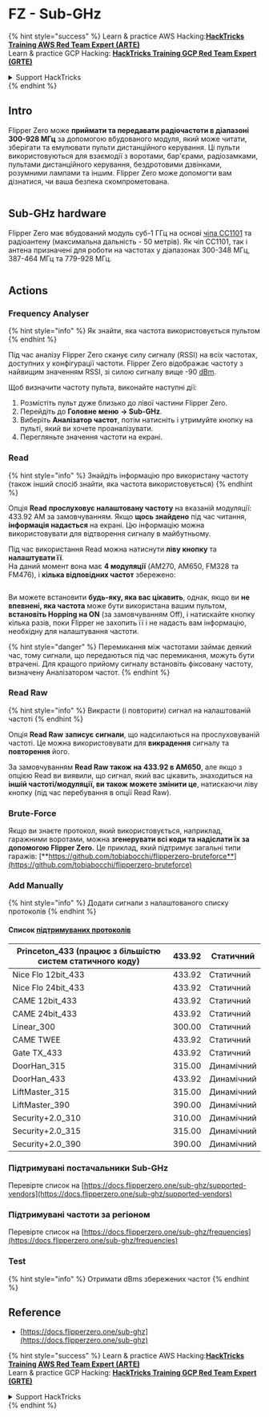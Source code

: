 # FZ - Sub-GHz

{% hint style="success" %}
Learn & practice AWS Hacking:<img src="/.gitbook/assets/arte.png" alt="" data-size="line">[**HackTricks Training AWS Red Team Expert (ARTE)**](https://training.hacktricks.xyz/courses/arte)<img src="/.gitbook/assets/arte.png" alt="" data-size="line">\
Learn & practice GCP Hacking: <img src="/.gitbook/assets/grte.png" alt="" data-size="line">[**HackTricks Training GCP Red Team Expert (GRTE)**<img src="/.gitbook/assets/grte.png" alt="" data-size="line">](https://training.hacktricks.xyz/courses/grte)

<details>

<summary>Support HackTricks</summary>

* Check the [**subscription plans**](https://github.com/sponsors/carlospolop)!
* **Join the** 💬 [**Discord group**](https://discord.gg/hRep4RUj7f) or the [**telegram group**](https://t.me/peass) or **follow** us on **Twitter** 🐦 [**@hacktricks\_live**](https://twitter.com/hacktricks\_live)**.**
* **Share hacking tricks by submitting PRs to the** [**HackTricks**](https://github.com/carlospolop/hacktricks) and [**HackTricks Cloud**](https://github.com/carlospolop/hacktricks-cloud) github repos.

</details>
{% endhint %}


## Intro <a href="#kfpn7" id="kfpn7"></a>

Flipper Zero може **приймати та передавати радіочастоти в діапазоні 300-928 МГц** за допомогою вбудованого модуля, який може читати, зберігати та емулювати пульти дистанційного керування. Ці пульти використовуються для взаємодії з воротами, бар'єрами, радіозамками, пультами дистанційного керування, бездротовими дзвінками, розумними лампами та іншим. Flipper Zero може допомогти вам дізнатися, чи ваша безпека скомпрометована.

<figure><img src="../../../.gitbook/assets/image (714).png" alt=""><figcaption></figcaption></figure>

## Sub-GHz hardware <a href="#kfpn7" id="kfpn7"></a>

Flipper Zero має вбудований модуль суб-1 ГГц на основі [﻿](https://www.st.com/en/nfc/st25r3916.html#overview)﻿[чіпа CC1101](https://www.ti.com/lit/ds/symlink/cc1101.pdf) та радіоантену (максимальна дальність - 50 метрів). Як чіп CC1101, так і антена призначені для роботи на частотах у діапазонах 300-348 МГц, 387-464 МГц та 779-928 МГц.

<figure><img src="../../../.gitbook/assets/image (923).png" alt=""><figcaption></figcaption></figure>

## Actions

### Frequency Analyser

{% hint style="info" %}
Як знайти, яка частота використовується пультом
{% endhint %}

Під час аналізу Flipper Zero сканує силу сигналу (RSSI) на всіх частотах, доступних у конфігурації частоти. Flipper Zero відображає частоту з найвищим значенням RSSI, зі силою сигналу вище -90 [dBm](https://en.wikipedia.org/wiki/DBm).

Щоб визначити частоту пульта, виконайте наступні дії:

1. Розмістіть пульт дуже близько до лівої частини Flipper Zero.
2. Перейдіть до **Головне меню** **→ Sub-GHz**.
3. Виберіть **Аналізатор частот**, потім натисніть і утримуйте кнопку на пульті, який ви хочете проаналізувати.
4. Перегляньте значення частоти на екрані.

### Read

{% hint style="info" %}
Знайдіть інформацію про використану частоту (також інший спосіб знайти, яка частота використовується)
{% endhint %}

Опція **Read** **прослуховує налаштовану частоту** на вказаній модуляції: 433.92 AM за замовчуванням. Якщо **щось знайдено** під час читання, **інформація надається** на екрані. Цю інформацію можна використовувати для відтворення сигналу в майбутньому.

Під час використання Read можна натиснути **ліву кнопку** та **налаштувати її**.\
На даний момент вона має **4 модуляції** (AM270, AM650, FM328 та FM476), і **кілька відповідних частот** збережено:

<figure><img src="../../../.gitbook/assets/image (947).png" alt=""><figcaption></figcaption></figure>

Ви можете встановити **будь-яку, яка вас цікавить**, однак, якщо ви **не впевнені, яка частота** може бути використана вашим пультом, **встановіть Hopping на ON** (за замовчуванням Off), і натискайте кнопку кілька разів, поки Flipper не захопить її і не надасть вам інформацію, необхідну для налаштування частоти.

{% hint style="danger" %}
Перемикання між частотами займає деякий час, тому сигнали, що передаються під час перемикання, можуть бути втрачені. Для кращого прийому сигналу встановіть фіксовану частоту, визначену Аналізатором частот.
{% endhint %}

### **Read Raw**

{% hint style="info" %}
Викрасти (і повторити) сигнал на налаштованій частоті
{% endhint %}

Опція **Read Raw** **записує сигнали**, що надсилаються на прослуховуваній частоті. Це можна використовувати для **викрадення** сигналу та **повторення** його.

За замовчуванням **Read Raw також на 433.92 в AM650**, але якщо з опцією Read ви виявили, що сигнал, який вас цікавить, знаходиться на **іншій частоті/модуляції, ви також можете змінити це**, натискаючи ліву кнопку (під час перебування в опції Read Raw).

### Brute-Force

Якщо ви знаєте протокол, який використовується, наприклад, гаражними воротами, можна **згенерувати всі коди та надіслати їх за допомогою Flipper Zero.** Це приклад, який підтримує загальні типи гаражів: [**https://github.com/tobiabocchi/flipperzero-bruteforce**](https://github.com/tobiabocchi/flipperzero-bruteforce)

### Add Manually

{% hint style="info" %}
Додати сигнали з налаштованого списку протоколів
{% endhint %}

#### Список [підтримуваних протоколів](https://docs.flipperzero.one/sub-ghz/add-new-remote) <a href="#id-3iglu" id="id-3iglu"></a>

| Princeton\_433 (працює з більшістю систем статичного коду) | 433.92 | Статичний  |
| --------------------------------------------------------------- | ------ | ------- |
| Nice Flo 12bit\_433                                             | 433.92 | Статичний  |
| Nice Flo 24bit\_433                                             | 433.92 | Статичний  |
| CAME 12bit\_433                                                 | 433.92 | Статичний  |
| CAME 24bit\_433                                                 | 433.92 | Статичний  |
| Linear\_300                                                     | 300.00 | Статичний  |
| CAME TWEE                                                       | 433.92 | Статичний  |
| Gate TX\_433                                                    | 433.92 | Статичний  |
| DoorHan\_315                                                    | 315.00 | Динамічний |
| DoorHan\_433                                                    | 433.92 | Динамічний |
| LiftMaster\_315                                                 | 315.00 | Динамічний |
| LiftMaster\_390                                                 | 390.00 | Динамічний |
| Security+2.0\_310                                               | 310.00 | Динамічний |
| Security+2.0\_315                                               | 315.00 | Динамічний |
| Security+2.0\_390                                               | 390.00 | Динамічний |

### Підтримувані постачальники Sub-GHz

Перевірте список на [https://docs.flipperzero.one/sub-ghz/supported-vendors](https://docs.flipperzero.one/sub-ghz/supported-vendors)

### Підтримувані частоти за регіоном

Перевірте список на [https://docs.flipperzero.one/sub-ghz/frequencies](https://docs.flipperzero.one/sub-ghz/frequencies)

### Test

{% hint style="info" %}
Отримати dBms збережених частот
{% endhint %}

## Reference

* [https://docs.flipperzero.one/sub-ghz](https://docs.flipperzero.one/sub-ghz)

{% hint style="success" %}
Learn & practice AWS Hacking:<img src="/.gitbook/assets/arte.png" alt="" data-size="line">[**HackTricks Training AWS Red Team Expert (ARTE)**](https://training.hacktricks.xyz/courses/arte)<img src="/.gitbook/assets/arte.png" alt="" data-size="line">\
Learn & practice GCP Hacking: <img src="/.gitbook/assets/grte.png" alt="" data-size="line">[**HackTricks Training GCP Red Team Expert (GRTE)**<img src="/.gitbook/assets/grte.png" alt="" data-size="line">](https://training.hacktricks.xyz/courses/grte)

<details>

<summary>Support HackTricks</summary>

* Check the [**subscription plans**](https://github.com/sponsors/carlospolop)!
* **Join the** 💬 [**Discord group**](https://discord.gg/hRep4RUj7f) or the [**telegram group**](https://t.me/peass) or **follow** us on **Twitter** 🐦 [**@hacktricks\_live**](https://twitter.com/hacktricks\_live)**.**
* **Share hacking tricks by submitting PRs to the** [**HackTricks**](https://github.com/carlospolop/hacktricks) and [**HackTricks Cloud**](https://github.com/carlospolop/hacktricks-cloud) github repos.

</details>
{% endhint %}
